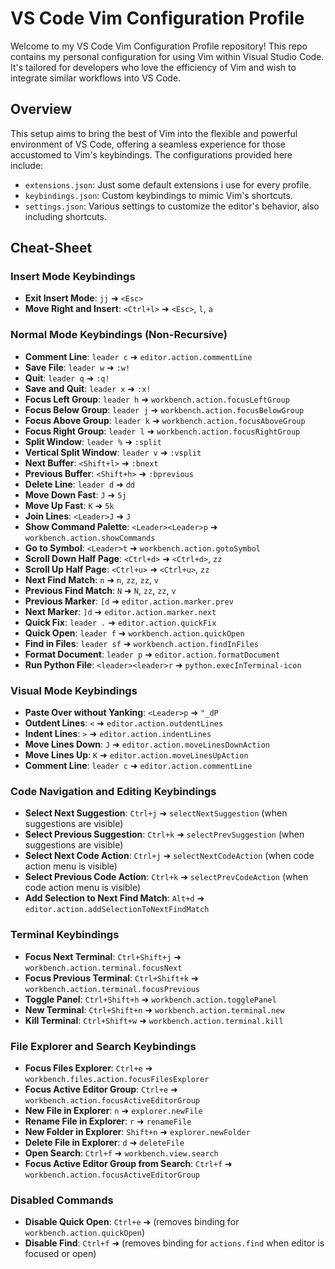 # VS Code Vim Configuration Profile

Welcome to my VS Code Vim Configuration Profile repository! This repo contains my personal configuration for using Vim within Visual Studio Code. It's tailored for developers who love the efficiency of Vim and wish to integrate similar workflows into VS Code.

## Overview

This setup aims to bring the best of Vim into the flexible and powerful environment of VS Code, offering a seamless experience for those accustomed to Vim's keybindings. The configurations provided here include:

- `extensions.json`: Just some default extensions i use for every profile. 
- `keybindings.json`: Custom keybindings to mimic Vim's shortcuts.
- `settings.json`: Various settings to customize the editor's behavior, also including shortcuts.

## Cheat-Sheet

### Insert Mode Keybindings

- **Exit Insert Mode**: `jj` ➜ `<Esc>`
- **Move Right and Insert**: `<Ctrl+l>` ➜ `<Esc>`, `l`, `a`

### Normal Mode Keybindings (Non-Recursive)

- **Comment Line**: `leader c` ➜ `editor.action.commentLine`
- **Save File**: `leader w` ➜ `:w!`
- **Quit**: `leader q` ➜ `:q!`
- **Save and Quit**: `leader x` ➜ `:x!`
- **Focus Left Group**: `leader h` ➜ `workbench.action.focusLeftGroup`
- **Focus Below Group**: `leader j` ➜ `workbench.action.focusBelowGroup`
- **Focus Above Group**: `leader k` ➜ `workbench.action.focusAboveGroup`
- **Focus Right Group**: `leader l` ➜ `workbench.action.focusRightGroup`
- **Split Window**: `leader %` ➜ `:split`
- **Vertical Split Window**: `leader v` ➜ `:vsplit`
- **Next Buffer**: `<Shift+l>` ➜ `:bnext`
- **Previous Buffer**: `<Shift+h>` ➜ `:bprevious`
- **Delete Line**: `leader d` ➜ `dd`
- **Move Down Fast**: `J` ➜ `5j`
- **Move Up Fast**: `K` ➜ `5k`
- **Join Lines**: `<Leader>J` ➜ `J`
- **Show Command Palette**: `<Leader><Leader>p` ➜ `workbench.action.showCommands`
- **Go to Symbol**: `<Leader>t` ➜ `workbench.action.gotoSymbol`
- **Scroll Down Half Page**: `<Ctrl+d>` ➜ `<Ctrl+d>`, `zz`
- **Scroll Up Half Page**: `<Ctrl+u>` ➜ `<Ctrl+u>`, `zz`
- **Next Find Match**: `n` ➜ `n`, `zz`, `zz`, `v`
- **Previous Find Match**: `N` ➜ `N`, `zz`, `zz`, `v`
- **Previous Marker**: `[d` ➜ `editor.action.marker.prev`
- **Next Marker**: `]d` ➜ `editor.action.marker.next`
- **Quick Fix**: `leader .` ➜ `editor.action.quickFix`
- **Quick Open**: `leader f` ➜ `workbench.action.quickOpen`
- **Find in Files**: `leader sf` ➜ `workbench.action.findInFiles`
- **Format Document**: `leader p` ➜ `editor.action.formatDocument`
- **Run Python File**: `<leader><leader>r` ➜ `python.execInTerminal-icon`

### Visual Mode Keybindings

- **Paste Over without Yanking**: `<Leader>p` ➜ `"_dP`
- **Outdent Lines**: `<` ➜ `editor.action.outdentLines`
- **Indent Lines**: `>` ➜ `editor.action.indentLines`
- **Move Lines Down**: `J` ➜ `editor.action.moveLinesDownAction`
- **Move Lines Up**: `K` ➜ `editor.action.moveLinesUpAction`
- **Comment Line**: `leader c` ➜ `editor.action.commentLine`

### Code Navigation and Editing Keybindings

- **Select Next Suggestion**: `Ctrl+j` ➜ `selectNextSuggestion` (when suggestions are visible)
- **Select Previous Suggestion**: `Ctrl+k` ➜ `selectPrevSuggestion` (when suggestions are visible)
- **Select Next Code Action**: `Ctrl+j` ➜ `selectNextCodeAction` (when code action menu is visible)
- **Select Previous Code Action**: `Ctrl+k` ➜ `selectPrevCodeAction` (when code action menu is visible)
- **Add Selection to Next Find Match**: `Alt+d` ➜ `editor.action.addSelectionToNextFindMatch`

### Terminal Keybindings

- **Focus Next Terminal**: `Ctrl+Shift+j` ➜ `workbench.action.terminal.focusNext`
- **Focus Previous Terminal**: `Ctrl+Shift+k` ➜ `workbench.action.terminal.focusPrevious`
- **Toggle Panel**: `Ctrl+Shift+h` ➜ `workbench.action.togglePanel`
- **New Terminal**: `Ctrl+Shift+n` ➜ `workbench.action.terminal.new`
- **Kill Terminal**: `Ctrl+Shift+w` ➜ `workbench.action.terminal.kill`

### File Explorer and Search Keybindings

- **Focus Files Explorer**: `Ctrl+e` ➜ `workbench.files.action.focusFilesExplorer` 
- **Focus Active Editor Group**: `Ctrl+e` ➜ `workbench.action.focusActiveEditorGroup`
- **New File in Explorer**: `n` ➜ `explorer.newFile`
- **Rename File in Explorer**: `r` ➜ `renameFile`
- **New Folder in Explorer**: `Shift+n` ➜ `explorer.newFolder`
- **Delete File in Explorer**: `d` ➜ `deleteFile`
- **Open Search**: `Ctrl+f` ➜ `workbench.view.search` 
- **Focus Active Editor Group from Search**: `Ctrl+f` ➜ `workbench.action.focusActiveEditorGroup` 

### Disabled Commands

- **Disable Quick Open**: `Ctrl+e` ➜ (removes binding for `workbench.action.quickOpen`)
- **Disable Find**: `Ctrl+f` ➜ (removes binding for `actions.find` when editor is focused or open)
